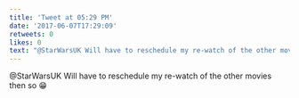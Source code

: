 ```yaml
---
title: 'Tweet at 05:29 PM'
date: '2017-06-07T17:29:09'
retweets: 0
likes: 0
text: "@StarWarsUK Will have to reschedule my re-watch of the other movies then so 😁"
---
```

@StarWarsUK Will have to reschedule my re-watch of the other movies then so 😁